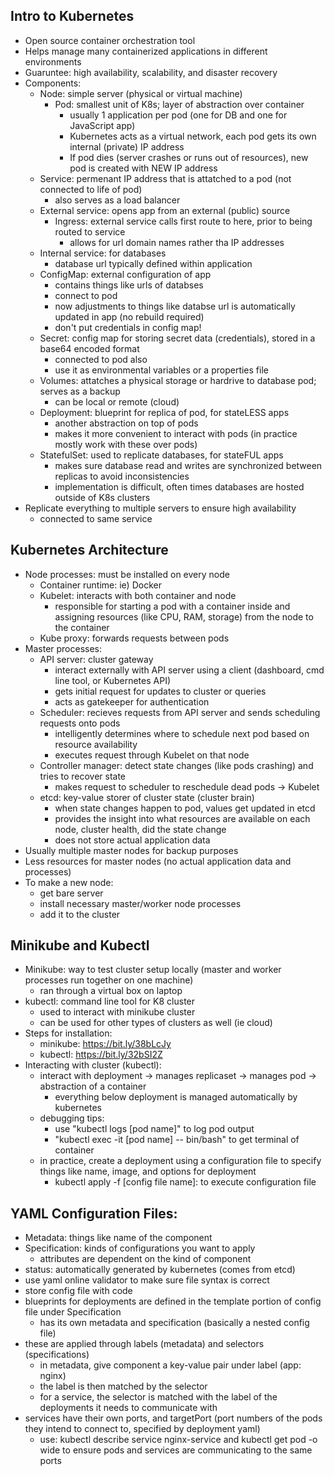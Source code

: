 ## Intro to Kubernetes
- Open source container orchestration tool
- Helps manage many containerized applications in different environments
- Guaruntee: high availability, scalability, and disaster recovery
- Components:
  - Node: simple server (physical or virtual machine)
    - Pod: smallest unit of K8s; layer of abstraction over container
      - usually 1 application per pod (one for DB and one for JavaScript app)
      - Kubernetes acts as a virtual network, each pod gets its own internal (private) IP address
      - If pod dies (server crashes or runs out of resources), new pod is created with NEW IP address
  - Service: permenant IP address that is attatched to a pod (not connected to life of pod)
    - also serves as a load balancer
  - External service: opens app from an external (public) source
    - Ingress: external service calls first route to here, prior to being routed to service
      - allows for url domain names rather tha IP addresses
  - Internal service: for databases
    - database url typically defined within application
  - ConfigMap: external configuration of app
    - contains things like urls of databses
    - connect to pod
    - now adjustments to things like databse url is automatically updated in app (no rebuild required)
    - don't put credentials in config map!
  - Secret: config map for storing secret data (credentials), stored in a base64 encoded format
    - connected to pod also
    - use it as environmental variables or a properties file
  - Volumes: attatches a physical storage or hardrive to database pod; serves as a backup
    - can be local or remote (cloud)
  - Deployment: blueprint for replica of pod, for stateLESS apps
    - another abstraction on top of pods
    - makes it more convenient to interact with pods (in practice mostly work with these over pods)
  - StatefulSet: used to replicate databases, for stateFUL apps
    -  makes sure database read and writes are synchronized between replicas to avoid inconsistencies
    -  implementation is difficult, often times databases are hosted outside of K8s clusters
- Replicate everything to multiple servers to ensure high availability
  - connected to same service


## Kubernetes Architecture
- Node processes: must be installed on every node
  - Container runtime: ie) Docker
  - Kubelet: interacts with both container and node
    - responsible for starting a pod with a container inside and assigning resources (like CPU, RAM, storage) from the node to the container
  - Kube proxy: forwards requests between pods
- Master processes:
  - API server: cluster gateway
    - interact externally with API server using a client (dashboard, cmd line tool, or Kubernetes API)
    - gets initial request for updates to cluster or queries
    - acts as gatekeeper for authentication
  - Scheduler: recieves requests from API server and sends scheduling requests onto pods
    - intelligently determines where to schedule next pod based on resource availability
    - executes request through Kubelet on that node
  - Controller manager: detect state changes (like pods crashing) and tries to recover state
    - makes request to scheduler to reschedule dead pods -> Kubelet
  - etcd: key-value storer of cluster state (cluster brain)
    - when state changes happen to pod, values get updated in etcd
    - provides the insight into what resources are available on each node, cluster health, did the state change
    - does not store actual application data
- Usually multiple master nodes for backup purposes
- Less resources for master nodes (no actual application data and processes)
- To make a new node:
  - get bare server
  - install necessary master/worker node processes
  - add it to the cluster


## Minikube and Kubectl
- Minikube: way to test cluster setup locally (master and worker processes run together on one machine)
  - ran through a virtual box on laptop
- kubectl: command line tool for K8 cluster
  - used to interact with minikube cluster
  - can be used for other types of clusters as well (ie cloud)
- Steps for installation:
  - minikube: https://bit.ly/38bLcJy 
  - kubectl: https://bit.ly/32bSI2Z
- Interacting with cluster (kubectl):
  - interact with deployment -> manages replicaset -> manages pod -> abstraction of a container
    - everything below deployment is managed automatically by kubernetes
  - debugging tips:
    - use "kubectl logs [pod name]" to log pod output
    - "kubectl exec -it [pod name] -- bin/bash" to get terminal of container
  - in practice, create a deployment using a configuration file to specify things like name, image, and options for deployment
    - kubectl apply -f [config file name]: to execute configuration file

## YAML Configuration Files:
- Metadata: things like name of the component
- Specification: kinds of configurations you want to apply
  - attributes are dependent on the kind of component
- status: automatically generated by kubernetes (comes from etcd)
- use yaml online validator to make sure file syntax is correct
- store config file with code
- blueprints for deployments are defined in the template portion of config file under Specification
  - has its own metadata and specification (basically a nested config file)
- these are applied through labels (metadata) and selectors (specifications)
  - in metadata, give component a key-value pair under label (app: nginx)
  - the label is then matched by the selector
  - for a service, the selector is matched with the label of the deployments it needs to communicate with
- services have their own ports, and targetPort (port numbers of the pods they intend to connect to, specified by deployment yaml)
  - use: kubectl describe service nginx-service and kubectl get pod -o wide to ensure pods and services are communicating to the same ports
